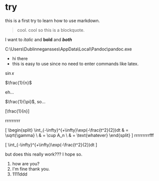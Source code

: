 # try

this is a first try to learn how to use markdown.

> cool.
> cool so this is a blockquote.

I want to *italic* and **bold** and ___both___

C:\Users\Dublinnegansses\AppData\Local\Pandoc\pandoc.exe


- hi there
- this is easy to use since no need to enter commands like latex.


$\sin x$

$\frac{1}{n}$

eh...


$\frac{1}{\pi}$, so...

\[\frac{1}{n}\]


rrrrrrrrr

\[
\begin{split}
\int_{-\infty}^{+\infty}\exp(-\frac{t^2}{2})dt & = \sqrt{\gamma} \\
& = \cup A_n \\
& = \text{whatever}
\end{split}
\]
rrrrrrrrrfff

\[
\int_{-\infty}^{+\infty}\exp(-\frac{t^2}{2})dt
\]


but does this really work???
I hope so.
1. how are you?
2. I'm fine thank you.
3. 1111ddd
